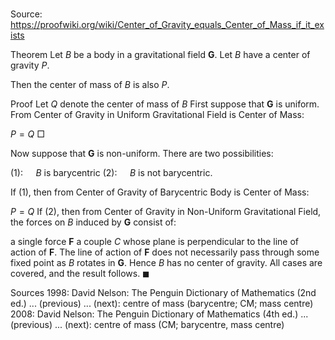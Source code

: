# 

Source: https://proofwiki.org/wiki/Center_of_Gravity_equals_Center_of_Mass_if_it_exists

Theorem
Let $B$ be a body in a gravitational field $\mathbf G$.
Let $B$ have a center of gravity $P$.

Then the center of mass of $B$ is also $P$.


Proof
Let $Q$ denote the center of mass of $B$
First suppose that $\mathbf G$ is uniform.
From Center of Gravity in Uniform Gravitational Field is Center of Mass:

$P = Q$
$\Box$

Now suppose that $\mathbf G$ is non-uniform.
There are two possibilities:

$(1): \quad$ $B$ is barycentric
$(2): \quad$ $B$ is not barycentric.

If $(1)$, then from Center of Gravity of Barycentric Body is Center of Mass:

$P = Q$
If $(2)$, then from Center of Gravity in Non-Uniform Gravitational Field, the forces on $B$ induced by $\mathbf G$ consist of:

a single force $\mathbf F$
a couple $C$ whose plane is perpendicular to the line of action of $\mathbf F$.
The line of action of $\mathbf F$ does not necessarily pass through some fixed point as $B$ rotates in $\mathbf G$.
Hence $B$ has no center of gravity.
All cases are covered, and the result follows.
$\blacksquare$


Sources
1998: David Nelson: The Penguin Dictionary of Mathematics (2nd ed.) ... (previous) ... (next): centre of mass (barycentre; CM; mass centre)
2008: David Nelson: The Penguin Dictionary of Mathematics (4th ed.) ... (previous) ... (next): centre of mass (CM; barycentre, mass centre)




